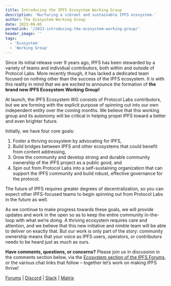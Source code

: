 ```yaml
---
title: Introducing the IPFS Ecosystem Working Group
description: 'Nurturing a vibrant and sustainable IPFS ecosystem.'
author: The Ecosystem Working Group
date: 2023-09-05
permalink: '/2023-introducing-the-ecosystem-working-group/'
header_image: ''
tags:
  - 'Ecosystem'
  - 'Working Group'
---
```


Since its initial release over 9 years ago, IPFS has been stewarded by a variety of teams and individual contributors, both within and outside of Protocol Labs. More recently though, it has lacked a dedicated team focused on nothing other than the success of the IPFS ecosystem. It is with this reality in mind that we are excited to announce the formation of **the brand new IPFS Ecosystem Working Group!**

At launch, the IPFS Ecosystem WG consists of Protocol Labs contributors, but we are forming with the explicit purpose of spinning out into our own independent entity over the coming months. We believe that this working group and its autonomy will be critical in helping propel IPFS toward a better and even brighter future. 

Initially, we have four core goals:

1. Foster a thriving ecosystem by advocating for IPFS,
2. Build bridges between IPFS and other ecosystems that could benefit from content addressing,
3. Grow the community and develop strong and durable community ownership of the IPFS project as a public good, and
4. Spin out from Protocol Labs into a self-sustaining organization that can support the IPFS community and build robust, effective governance for the protocol.

The future of IPFS requires greater degrees of decentralization, so you can expect other IPFS-focused teams to begin spinning out from Protocol Labs in the future as well. 

As we continue to make progress towards these goals, we will provide updates and work in the open so as to keep the entire community in-the-loop with what we’re doing. A thriving ecosystem requires care and attention, and we believe that this new initiative and nimble team will be able to deliver on exactly that. But our work is only part of the story: community ownership means that your voice as IPFS users, operators, or contributors needs to be heard just as much as ours. 

**Have comments, questions, or concerns?** Please join us in discussion in the comments section below, via the [Ecosystem section of the IPFS Forums](https://discuss.ipfs.tech/c/communities/ecosystem/15), or the various chat links that follow – together let’s work on making IPFS thrive!

[Forums](https://discuss.ipfs.tech/c/communities/ecosystem/15) | [Discord](https://discord.com/channels/806902334369824788/1146489977174233098) | [Slack](https://filecoinproject.slack.com/archives/C05PGBP697E) | [Matrix](https://app.element.io/#/room/#ipfs-ecosystem:ipfs.io)
